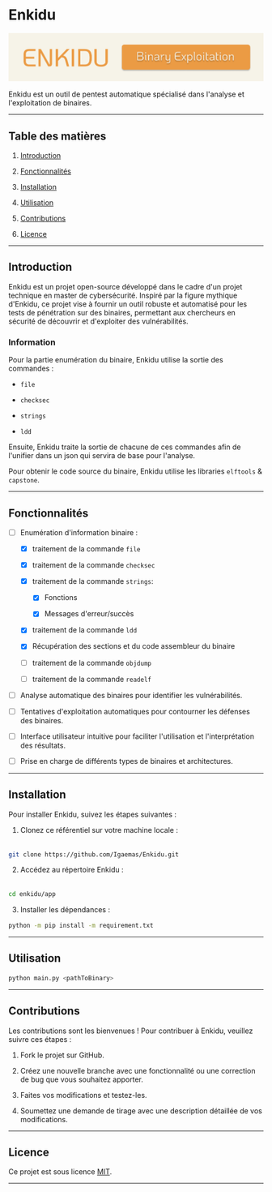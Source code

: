 # Enkidu

![](/attachments/banner.png)

Enkidu est un outil de pentest automatique spécialisé dans l'analyse et l'exploitation de binaires.

---

## Table des matières

1. [Introduction](#introduction)

2. [Fonctionnalités](#fonctionnalités)

3. [Installation](#installation)

4. [Utilisation](#utilisation)

5. [Contributions](#contributions)

6. [Licence](#licence)

---

## Introduction

Enkidu est un projet open-source développé dans le cadre d'un projet technique en master de cybersécurité. Inspiré par la figure mythique d'Enkidu, ce projet vise à fournir un outil robuste et automatisé pour les tests de pénétration sur des binaires, permettant aux chercheurs en sécurité de découvrir et d'exploiter des vulnérabilités.

### Information

Pour la partie enumération du binaire, Enkidu utilise la sortie des commandes :

- `file`

- `checksec`

- `strings`

- `ldd`

Ensuite, Enkidu traite la sortie de chacune de ces commandes afin de l'unifier dans un json qui servira de base pour l'analyse.

Pour obtenir le code source du binaire, Enkidu utilise les libraries `elftools` & `capstone`.

---

## Fonctionnalités

- [ ] Enumération d'information binaire :

    - [x] traitement de la commande `file`

    - [x] traitement de la commande `checksec`

    - [x] traitement de la commande `strings`:

        - [x] Fonctions

        - [x] Messages d'erreur/succès

    - [x] traitement de la commande `ldd`

    - [x] Récupération des sections et du code assembleur du binaire

    - [ ] traitement de la commande `objdump`

    - [ ] traitement de la commande `readelf`

- [ ] Analyse automatique des binaires pour identifier les vulnérabilités.

- [ ] Tentatives d'exploitation automatiques pour contourner les défenses des binaires.

- [ ] Interface utilisateur intuitive pour faciliter l'utilisation et l'interprétation des résultats.

- [ ] Prise en charge de différents types de binaires et architectures.

---

## Installation

Pour installer Enkidu, suivez les étapes suivantes :

1. Clonez ce référentiel sur votre machine locale :

```bash

git clone https://github.com/Igaemas/Enkidu.git

```

2. Accédez au répertoire Enkidu :

```bash

cd enkidu/app

```

3. Installer les dépendances :

```bash
python -m pip install -m requirement.txt

```

---

## Utilisation

```bash
python main.py <pathToBinary>
``` 

---

## Contributions

Les contributions sont les bienvenues ! Pour contribuer à Enkidu, veuillez suivre ces étapes :

1. Fork le projet sur GitHub.

2. Créez une nouvelle branche avec une fonctionnalité ou une correction de bug que vous souhaitez apporter.

3. Faites vos modifications et testez-les.

4. Soumettez une demande de tirage avec une description détaillée de vos modifications.

---

## Licence

Ce projet est sous licence [MIT](LICENSE).

---
